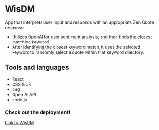 # WisDM #

App that interprets user input and responds with an appropriate Zen Quote response.

* Utilizes OpenAI for user sentiment analysis, and then finds the closest matching keyword.
* After identifying the closest keyword match, it uses the selected keyword to randomly select a
quote within that keyword directory.

## Tools and languages ##

* React
* CSS & JS
* pug
* Open AI API
* node.js

### Check out the deployment! ###

[Link to WisDM](https://wisdm.vercel.app/)
